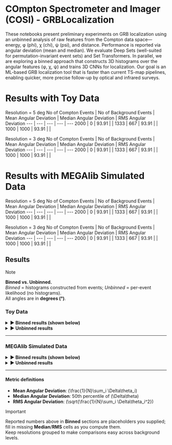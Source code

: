# COmpton Spectrometer and Imager (COSI) - GRBLocalization

These notebooks present preliminary experiments on GRB localization using an unbinned analysis of raw features from the Compton data space—energy, φ (phi), χ (chi), ψ (psi), and distance. Performance is reported via angular deviation (mean and median). We evaluate Deep Sets (well-suited for permutation-invariant event sets) and Set Transformers. In parallel, we are exploring a binned approach that constructs 3D histograms over the angular features (φ, χ, ψ) and trains 3D CNNs for localization. Our goal is an ML-based GRB localization tool that is faster than current TS-map pipelines, enabling quicker, more precise follow-up by optical and infrared surveys.


# Results with Toy Data

Resolution = 5 deg
No of Compton Events | No of Background Events | Mean Angular Deviation | Median Angular Deviation | RMS Angular Deviation 
--- | --- | --- | --- | --- 
2000 | 0 | 93.91 | | 
1333 | 667 | 93.91 | | 
1000 | 1000 | 93.91 | | 


Resolution = 3 deg
No of Compton Events | No of Background Events | Mean Angular Deviation | Median Angular Deviation | RMS Angular Deviation 
--- | --- | --- | --- | --- 
2000 | 0 | 93.91 | | 
1333 | 667 | 93.91 | | 
1000 | 1000 | 93.91 | | 

# Results with MEGAlib Simulated Data

Resolution = 5 deg
No of Compton Events | No of Background Events | Mean Angular Deviation | Median Angular Deviation | RMS Angular Deviation 
--- | --- | --- | --- | --- 
2000 | 0 | 93.91 | | 
1333 | 667 | 93.91 | | 
1000 | 1000 | 93.91 | | 


Resolution = 3 deg
No of Compton Events | No of Background Events | Mean Angular Deviation | Median Angular Deviation | RMS Angular Deviation 
--- | --- | --- | --- | --- 
2000 | 0 | 93.91 | | 
1333 | 667 | 93.91 | | 
1000 | 1000 | 93.91 | | 




## Results

> [!NOTE]
> **Binned vs. Unbinned.**  
> *Binned* = histograms constructed from events; *Unbinned* = per-event likelihood (no histograms).  
> All angles are in **degrees (°)**.

### Toy Data

<details>
  <summary><b>▶ Binned results (shown below)</b></summary>

**Resolution = 5°**

No. Compton | No. Background | Mean Angular Dev. | Median Angular Dev. | RMS Angular Dev.
:--:|:--:|:--:|:--:|:--:
2000 | 0    | 93.91 |  | 
1333 | 667  | 93.91 |  | 
1000 | 1000 | 93.91 |  | 

**Resolution = 3°**

No. Compton | No. Background | Mean Angular Dev. | Median Angular Dev. | RMS Angular Dev.
:--:|:--:|:--:|:--:|:--:
2000 | 0    | 93.91 |  | 
1333 | 667  | 93.91 |  | 
1000 | 1000 | 93.91 |  | 

</details>

<details>
  <summary><b>▶ Unbinned results</b></summary>

> [!TIP]
> Replace the placeholders below with your unbinned metrics once computed.

**Resolution = 5°**

No. Compton | No. Background | Mean Angular Dev. | Median Angular Dev. | RMS Angular Dev.
:--:|:--:|:--:|:--:|:--:
2000 | 0    | — | — | — 
1333 | 667  | — | — | — 
1000 | 1000 | — | — | — 

**Resolution = 3°**

No. Compton | No. Background | Mean Angular Dev. | Median Angular Dev. | RMS Angular Dev.
:--:|:--:|:--:|:--:|:--:
2000 | 0    | — | — | — 
1333 | 667  | — | — | — 
1000 | 1000 | — | — | — 

</details>

---

### MEGAlib Simulated Data

<details>
  <summary><b>▶ Binned results (shown below)</b></summary>

**Resolution = 5°**

No. Compton | No. Background | Mean Angular Dev. | Median Angular Dev. | RMS Angular Dev.
:--:|:--:|:--:|:--:|:--:
2000 | 0    | 93.91 |  | 
1333 | 667  | 93.91 |  | 
1000 | 1000 | 93.91 |  | 

**Resolution = 3°**

No. Compton | No. Background | Mean Angular Dev. | Median Angular Dev. | RMS Angular Dev.
:--:|:--:|:--:|:--:|:--:
2000 | 0    | 93.91 |  | 
1333 | 667  | 93.91 |  | 
1000 | 1000 | 93.91 |  | 

</details>

<details>
  <summary><b>▶ Unbinned results</b></summary>

**Resolution = 5°**

No. Compton | No. Background | Mean Angular Dev. | Median Angular Dev. | RMS Angular Dev.
:--:|:--:|:--:|:--:|:--:
2000 | 0    | — | — | — 
1333 | 667  | — | — | — 
1000 | 1000 | — | — | — 

**Resolution = 3°**

No. Compton | No. Background | Mean Angular Dev. | Median Angular Dev. | RMS Angular Dev.
:--:|:--:|:--:|:--:|:--:
2000 | 0    | — | — | — 
1333 | 667  | — | — | — 
1000 | 1000 | — | — | — 

</details>

---

#### Metric definitions

- **Mean Angular Deviation**: \(\frac{1}{N}\sum_i \Delta\theta_i\)  
- **Median Angular Deviation**: 50th percentile of \(\Delta\theta\)  
- **RMS Angular Deviation**: \(\sqrt{\frac{1}{N}\sum_i \Delta\theta_i^2}\)

> [!IMPORTANT]
> Reported numbers above in **Binned** sections are placeholders you supplied; fill in missing **Median**/**RMS** cells as you compute them.  
> Keep resolutions grouped to make comparisons easy across background levels.
